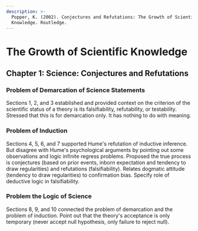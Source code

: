 ```yaml
---
description: >-
  Popper, K. (2002). Conjectures and Refutations: The Growth of Scientific
  Knowledge. Routledge.
---
```


# The Growth of Scientific Knowledge

## Chapter 1: Science: Conjectures and Refutations

### Problem of Demarcation of Science Statements

Sections 1, 2, and 3 established and provided context on the criterion of the scientific status of a theory is its falsifiability, refutability, or testability. Stressed that this is for demarcation only. It has nothing to do with meaning.&#x20;

### Problem of Induction

Sections 4, 5, 6, and 7 supported Hume's refutation of inductive inference. But disagree with Hume's psychological arguments by pointing out some observations and logic infinite regress problems. Proposed the true process is conjectures (based on prior events, inborn expectation and tendency to draw regularities) and refutations (falsifiability). Relates dogmatic attitude (tendency to draw regularities) to confirmation bias. Specify role of deductive logic in falsifiability.&#x20;

### Problem the Logic of Science

Sections 8, 9, and 10 connected the problem of demarcation and the problem of induction. Point out that the theory's acceptance is only temporary (never accept null hypothesis, only failure to reject null).&#x20;

